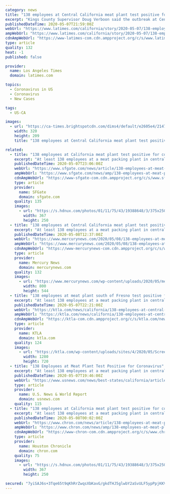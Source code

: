 ```yaml
---
category: news
title: "138 employees at Central California meat plant test positive for coronavirus"
excerpt: "Kings County Supervisor Doug Verboon said the outbreak at Central Valley Meat Company in Hanford accounts for nearly two-thirds of the coronavirus cases in the rural county, which has a total of 211 reported cases."
publishedDateTime: 2020-05-07T21:59:00Z
webUrl: "https://www.latimes.com/california/story/2020-05-07/138-employees-at-central-california-meat-plant-test-positive-for-coronavirus"
ampWebUrl: "https://www.latimes.com/california/story/2020-05-07/138-employees-at-central-california-meat-plant-test-positive-for-coronavirus?_amp=true"
cdnAmpWebUrl: "https://www-latimes-com.cdn.ampproject.org/c/s/www.latimes.com/california/story/2020-05-07/138-employees-at-central-california-meat-plant-test-positive-for-coronavirus?_amp=true"
type: article
quality: 132
heat: -1
published: false

provider:
  name: Los Angeles Times
  domain: latimes.com

topics:
  - Coronavirus in US
  - Coronavirus
  - New Cases

tags:
  - US-CA

images:
  - url: "https://ca-times.brightspotcdn.com/dims4/default/e2605e4/2147483647/strip/true/crop/2768x1808+82+0/resize/320x209!/quality/90/?url=https%3A%2F%2Fcalifornia-times-brightspot.s3.amazonaws.com%2Fae%2F39%2F00fc0a6e4b66bca3674d079670ab%2Fla-photos-1staff-534558-me-0502-beach-activity-newport4-wjs.jpg"
    width: 320
    height: 209
    title: "138 employees at Central California meat plant test positive for coronavirus"

related:
  - title: "138 employees at California meat plant test positive for coronavirus"
    excerpt: "At least 138 employees at a meat packing plant in central California have tested positive for the coronavirus, officials said. Kings County Supervisor Doug Verboon told the Fresno Bee that the outbreak at Central Valley Meat Company in Hanford now accounts for nearly two-thirds of the coronavirus cases in the rural county,"
    publishedDateTime: 2020-05-07T23:06:00Z
    webUrl: "https://www.sfgate.com/news/article/138-employees-at-meat-plant-test-positive-for-15254451.php"
    ampWebUrl: "https://www.sfgate.com/news/amp/138-employees-at-meat-plant-test-positive-for-15254451.php"
    cdnAmpWebUrl: "https://www-sfgate-com.cdn.ampproject.org/c/s/www.sfgate.com/news/amp/138-employees-at-meat-plant-test-positive-for-15254451.php"
    type: article
    provider:
      name: SFGate
      domain: sfgate.com
    quality: 135
    images:
      - url: "https://s.hdnux.com/photos/01/11/75/43/19388648/3/375x250.jpg"
        width: 367
        height: 250
  - title: "138 employees at Central California meat plant test positive for coronavirus"
    excerpt: "At least 138 employees at a meat packing plant in central California have tested positive for the coronavirus, officials said."
    publishedDateTime: 2020-05-08T12:37:00Z
    webUrl: "https://www.mercurynews.com/2020/05/08/138-employees-at-meat-plant-test-positive-for-coronavirus/"
    ampWebUrl: "https://www.mercurynews.com/2020/05/08/138-employees-at-meat-plant-test-positive-for-coronavirus/amp/"
    cdnAmpWebUrl: "https://www-mercurynews-com.cdn.ampproject.org/c/s/www.mercurynews.com/2020/05/08/138-employees-at-meat-plant-test-positive-for-coronavirus/amp/"
    type: article
    provider:
      name: Mercury News
      domain: mercurynews.com
    quality: 132
    images:
      - url: "https://www.mercurynews.com/wp-content/uploads/2020/05/meatcompany.jpeg?w=800&h=544"
        width: 800
        height: 544
  - title: "138 employees at meat plant south of Fresno test positive for coronavirus"
    excerpt: "At least 138 employees at a meat packing plant in central California have tested positive for the coronavirus, officials said. Kings County Supervisor Doug Verboon told the Fresno Bee that the"
    publishedDateTime: 2020-05-07T22:21:00Z
    webUrl: "https://ktla.com/news/california/138-employees-at-central-california-meat-plant-test-positive-for-coronavirus/"
    ampWebUrl: "https://ktla.com/news/california/138-employees-at-central-california-meat-plant-test-positive-for-coronavirus/amp/"
    cdnAmpWebUrl: "https://ktla-com.cdn.ampproject.org/c/s/ktla.com/news/california/138-employees-at-central-california-meat-plant-test-positive-for-coronavirus/amp/"
    type: article
    provider:
      name: KTLA
      domain: ktla.com
    quality: 124
    images:
      - url: "https://ktla.com/wp-content/uploads/sites/4/2020/05/Screen-Shot-2020-05-07-at-3.16.43-PM.png?w=1280&h=720&crop=1"
        width: 1280
        height: 720
  - title: "138 Employees at Meat Plant Test Positive for Coronavirus"
    excerpt: "At least 138 employees at a meat packing plant in central California have tested positive for the coronavirus."
    publishedDateTime: 2020-05-07T19:46:00Z
    webUrl: "https://www.usnews.com/news/best-states/california/articles/2020-05-07/138-employees-at-meat-plant-test-positive-for-coronavirus"
    type: article
    provider:
      name: U.S. News & World Report
      domain: usnews.com
    quality: 115
  - title: "138 employees at California meat plant test positive for coronavirus"
    excerpt: "At least 138 employees at a meat packing plant in central California have tested positive for the coronavirus, officials said. Kings County Supervisor Doug Verboon told the Fresno Bee that the outbreak at Central Valley Meat Company in Hanford now accounts for nearly two-thirds of the coronavirus cases in the rural county,"
    publishedDateTime: 2020-05-08T00:02:00Z
    webUrl: "https://www.chron.com/news/article/138-employees-at-meat-plant-test-positive-for-15254451.php"
    ampWebUrl: "https://www.chron.com/news/amp/138-employees-at-meat-plant-test-positive-for-15254451.php"
    cdnAmpWebUrl: "https://www-chron-com.cdn.ampproject.org/c/s/www.chron.com/news/amp/138-employees-at-meat-plant-test-positive-for-15254451.php"
    type: article
    provider:
      name: Houston Chronicle
      domain: chron.com
    quality: 75
    images:
      - url: "https://s.hdnux.com/photos/01/11/75/43/19388648/3/375x250.jpg"
        width: 367
        height: 250

secured: "7yiSAJ6s+3Tqe65t9qKhRrZwqsXbKavG/gkdTHJ5glwbY2aSvULF5ypPpjKKVNA4zNKoyetMTzwOJ31MfnqZYHwA/AirwKCP6lHRsIRb1P6HZG6ANjct79LQk7MMNG0A+3k28kwY+ktUbwnHjych40n6xjfNwOaqKdtmjMtORphtuXa4aBqpiBanegIO/D4jloe0Gi0ywvmIfhh5mKR0VwaaInFyLIE9NrmQInXQK1D+at8/FHOQUrP8Cak63uXQqOA4iw4l47BGeRQT66cBPud6DfXVU9DrquxUHMQvsn6DkbkjNXX/4aK1l0UVdQlJ9W14kAmuH+lknMBcUjiEp1GQ+/U7OO77bKRBtHYtS2Fnka7sKTBOchctTghmg7h1Obv19n2mN7RnOQ8ZvJx7i1IvKhbbtsyZlhj4lnVCxrgOdQKBaam4Jv+8qmH0OU5EoujvoulesG/lz7iG9XgwvDciKrDXvnUT5Posmwf+o00=;zqB8jIVfG5aeOk7wa3e74A=="
---
```


